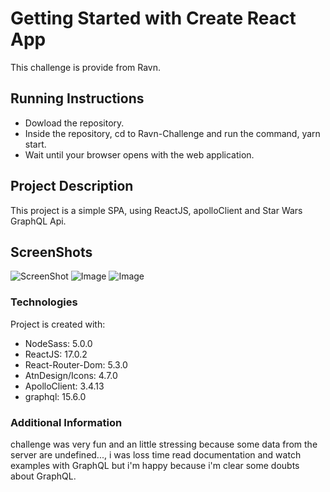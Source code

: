 # Getting Started with Create React App
This challenge is provide from Ravn.

## Running Instructions
- Dowload the repository.
- Inside the repository, cd to Ravn-Challenge and run the command, yarn start.
- Wait until your browser opens with the web application.

## Project Description

This project is a simple SPA, using ReactJS, apolloClient and Star Wars GraphQL Api.

## ScreenShots
![ScreenShot]('../dashboard.png')
![Image]('./assets/images/dashboard2.png')
![Image]('./assets/images/peopledetail.png')


### Technologies

Project is created with:
* NodeSass: 5.0.0
* ReactJS: 17.0.2
* React-Router-Dom: 5.3.0
* AtnDesign/Icons: 4.7.0
* ApolloClient: 3.4.13
* graphql: 15.6.0

### Additional Information
challenge was very fun and an little stressing because some data from the server are undefined...,  i was loss time read documentation and watch examples with GraphQL but i'm happy because i'm clear some doubts about GraphQL.

